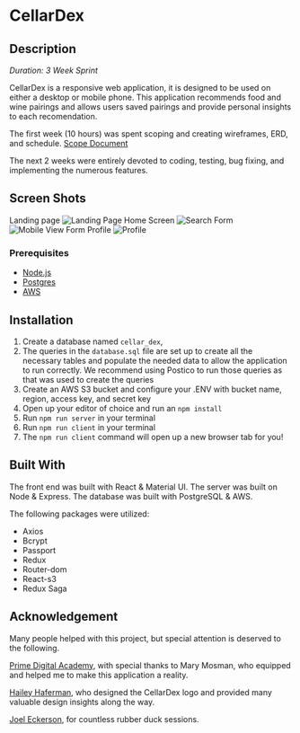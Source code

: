 # CellarDex

## Description 

_Duration: 3 Week Sprint_

CellarDex is a responsive web application, it is designed to be used on either a desktop or mobile phone. This application recommends food and wine pairings and allows users saved pairings and provide personal insights to each recomendation.

The first week (10 hours) was spent scoping and creating wireframes, ERD, and schedule. [Scope Document](https://docs.google.com/document/d/1IAG9kzpyiUrBTeM6Jlw4kzjVstKT_DsWuwPXNqJ6K4k/edit?usp=sharing)

The next 2 weeks were entirely devoted to coding, testing, bug fixing, and implementing the numerous features.

## Screen Shots
Landing page
![Landing Page](https://user-images.githubusercontent.com/77769682/121894730-15305c00-cce5-11eb-8521-89f228dcfe2e.png)
Home Screen
![Search](https://user-images.githubusercontent.com/77769682/121896481-f4690600-cce6-11eb-8ecb-af83cbf5613a.png)
Form
![Mobile View Form](https://user-images.githubusercontent.com/77769682/121894847-3b55fc00-cce5-11eb-8c16-29b235a0759e.png)
Profile
![Profile](https://user-images.githubusercontent.com/77769682/121896567-0e0a4d80-cce7-11eb-80ca-89ec49dc4782.png)

### Prerequisites

- [Node.js](https://nodejs.org/en/)
- [Postgres](https://www.postgresql.org/download/)
- [AWS](https://aws.amazon.com/premiumsupport/knowledge-center/create-and-activate-aws-account/)

## Installation

1. Create a database named `cellar_dex`,
2. The queries in the `database.sql` file are set up to create all the necessary tables and populate the needed data to allow the application to run correctly. We recommend using Postico to run those queries as that was used to create the queries
3. Create an AWS S3 bucket and configure your .ENV with bucket name, region, access key, and secret key
4. Open up your editor of choice and run an `npm install`
5. Run `npm run server` in your terminal
6. Run `npm run client` in your terminal
7. The `npm run client` command will open up a new browser tab for you!

## Built With

The front end was built with React & Material UI. The server was built on Node & Express. The database was built with PostgreSQL & AWS.

The following packages were utilized: 

* Axios
* Bcrypt
* Passport
* Redux
* Router-dom
* React-s3
* Redux Saga

## Acknowledgement

Many people helped with this project, but special attention is deserved to the following.

[Prime Digital Academy](www.primeacademy.io), with special thanks to Mary Mosman, who equipped and helped me to make this application a reality.

[Hailey Haferman](https://www.haileyhaferman.com/), who designed the CellarDex logo and provided many valuable design insights along the way.

[Joel Eckerson](https://github.com/JoelEckerson), for countless rubber duck sessions.
